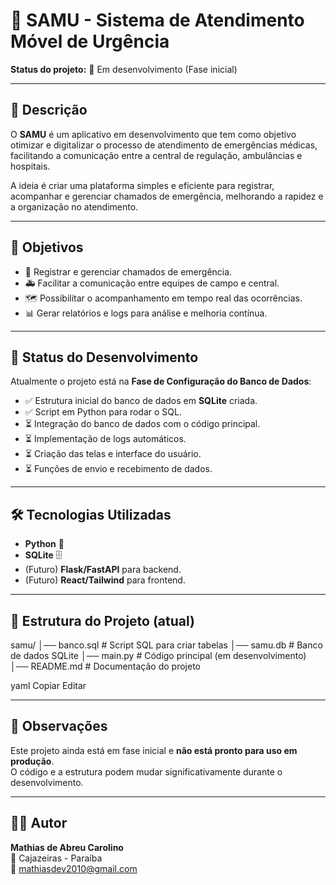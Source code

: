 # 🏥 SAMU - Sistema de Atendimento Móvel de Urgência

**Status do projeto:** 🚧 Em desenvolvimento (Fase inicial)

---

## 📌 Descrição
O **SAMU** é um aplicativo em desenvolvimento que tem como objetivo otimizar e digitalizar o processo de atendimento de emergências médicas, facilitando a comunicação entre a central de regulação, ambulâncias e hospitais.

A ideia é criar uma plataforma simples e eficiente para registrar, acompanhar e gerenciar chamados de emergência, melhorando a rapidez e a organização no atendimento.

---

## 🎯 Objetivos
- 📍 Registrar e gerenciar chamados de emergência.
- 🚑 Facilitar a comunicação entre equipes de campo e central.
- 🗺️ Possibilitar o acompanhamento em tempo real das ocorrências.
- 📊 Gerar relatórios e logs para análise e melhoria contínua.

---

## 📅 Status do Desenvolvimento
Atualmente o projeto está na **Fase de Configuração do Banco de Dados**:
- ✅ Estrutura inicial do banco de dados em **SQLite** criada.
- ✅ Script em Python para rodar o SQL.
- ⏳ Integração do banco de dados com o código principal.
- ⏳ Implementação de logs automáticos.
- ⏳ Criação das telas e interface do usuário.
- ⏳ Funções de envio e recebimento de dados.

---

## 🛠️ Tecnologias Utilizadas
- **Python** 🐍
- **SQLite** 🗄️
- (Futuro) **Flask/FastAPI** para backend.
- (Futuro) **React/Tailwind** para frontend.

---

## 📂 Estrutura do Projeto (atual)
samu/
│── banco.sql # Script SQL para criar tabelas
│── samu.db # Banco de dados SQLite
│── main.py # Código principal (em desenvolvimento)
│── README.md # Documentação do projeto

yaml
Copiar
Editar

---

## 📌 Observações
Este projeto ainda está em fase inicial e **não está pronto para uso em produção**.  
O código e a estrutura podem mudar significativamente durante o desenvolvimento.

---

## 👨‍💻 Autor
**Mathias de Abreu Carolino**  
📍 Cajazeiras - Paraíba  
📧 mathiasdev2010@gmail.com